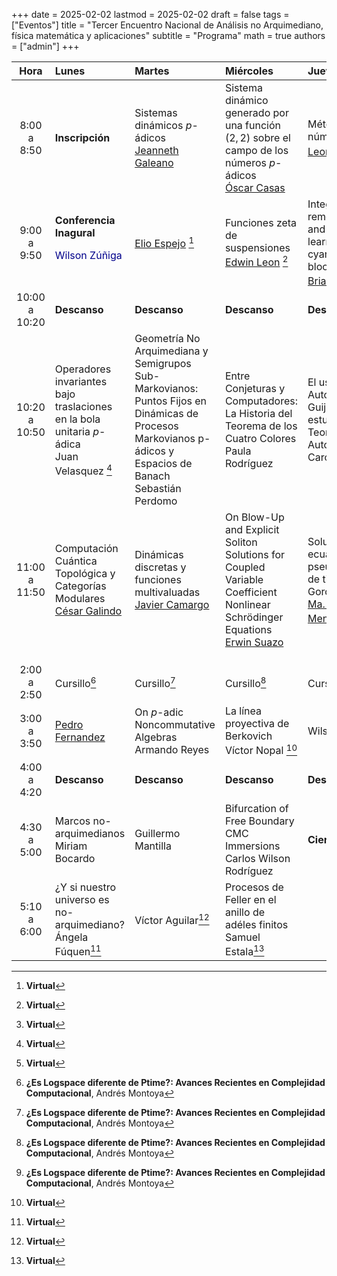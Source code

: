 +++
date      = 2025-02-02
lastmod   = 2025-02-02
draft     = false
tags      = ["Eventos"]
title     = "Tercer Encuentro Nacional de Análisis no Arquimediano, física matemática y aplicaciones"
subtitle  = "Programa"
math      = true
authors   = ["admin"]
+++

Hora         |Lunes       | Martes      | Miércoles   | Jueves
:----------:|:------------|:------------|:------------|:------------
8:00<br>a<br> 8:50  | **Inscripción** | Sistemas dinámicos $p$-ádicos <br> [Jeanneth Galeano](http://www.hermes.unal.edu.co/pages/Docentes/Docente.jsf?u=jgaleanop) | Sistema dinámico generado por una función $(2,2)$ sobre el campo de los números $p$-ádicos<br> [Óscar Casas](https://matematicas.netlify.app/authors/casas-o/)| Métodos números en $Q_p$ <br> [Leonardo Chacón](https://perfilesycapacidades.javeriana.edu.co/en/persons/leonardo.chacon)
9:00<br>a<br>9:50  | **Conferencia Inagural** <br> <p style="color:DarkBlue;">Wilson Zúñiga</p>| [Elio Espejo](https://research.nottingham.edu.cn/en/persons/elio-eduardo-espejo-arenas) [^1]| Funciones zeta de suspensiones <br> [Edwin Leon](https://riemann.unizar.es/~eleon/) [^1] | Integrating remote sensing and deep learning for cyanobacterial bloom monitoring <br> [Brian Zambrano](https://sites.google.com/ualberta.ca/ilmee/people/brian-zambrano) [^1]
10:00<br>a<br>10:20 | **Descanso**   |**Descanso**   |**Descanso**   |**Descanso**
10:20<br>a<br>10:50  | Operadores invariantes bajo traslaciones en la bola unitaria $p$-ádica <br> Juan Velasquez [^1] | Geometría No Arquimediana y Semigrupos Sub-Markovianos: Puntos Fijos en Dinámicas de Procesos Markovianos p-ádicos y Espacios de Banach <br> Sebastián Perdomo  | Entre Conjeturas y Computadores: La Historia del Teorema de los Cuatro Colores <br> Paula Rodríguez | El uso de los Autómatas de Guijarros en el estudio de la Teoría de Autómatas  <br> Carolina Mejia 
11:00<br>a<br>11:50  | Computación Cuántica Topológica y Categorías Modulares<br> [César Galindo](https://matematicas.uniandes.edu.co/es/profesores/cesar-neyit-galindo-martinez) | Dinámicas discretas y funciones multivaluadas<br> [Javier Camargo](https://profesores.uis.edu.co/javier-enrique-camargo-garcia-es/) | On Blow-Up and Explicit Soliton Solutions for Coupled Variable Coefficient Nonlinear Schrödinger Equations <br> [Erwin Suazo](https://faculty.utrgv.edu/erwin.suazo/) | Solución de la ecuación pseudodiferencial de tipo Klein-Gordon $p$-ádica <br> [Ma. Luisa Mendoza](https://research.tec.mx/vivo-tec/display/PID_318191) [^1] 
||||
||||
||||
2:00 <br>a<br>2:50  | Cursillo[^2] | Cursillo[^2] | Cursillo[^2]  | Cursillo[^2]
3:00 <br>a<br> 3:50  | [Pedro Fernandez](https://sites.google.com/view/pedrofernandofernandezespinosa/home) | On $p$-adic Noncommutative Algebras<br> Armando Reyes | La línea proyectiva de Berkovich <br> Víctor Nopal [^1] |Wilson Zuñiga
4:00 <br>a<br>4:20 | **Descanso**   |**Descanso**   |**Descanso**   |**Descanso**
4:30<br>a<br>5:00 |Marcos no-arquimedianos<br> Miriam Bocardo| Guillermo Mantilla| Bifurcation of Free Boundary CMC Immersions<br>Carlos Wilson Rodríguez| **Cierre**
5:10<br>a<br>6:00 | ¿Y si nuestro universo es no-arquimediano? <br> Ángela Fúquen[^1]|Víctor Aguilar[^1]| Procesos de Feller en el anillo de adéles finitos <br>Samuel Estala[^1]|

[^1]: **Virtual**
[^2]: **¿Es Logspace diferente de Ptime?: Avances Recientes en Complejidad Computacional**, Andrés Montoya






